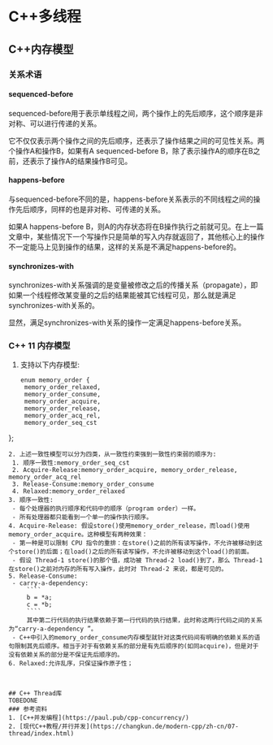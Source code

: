 <!--
 * @Author: tylerytr
 * @Date: 2023-04-07 15:57:31
 * @LastEditors: tylerytr
 * @LastEditTime: 2023-07-30 16:56:55
 * @FilePath: /CPP_example/multithread_example/README.md
 * Email:601576661@qq.com
 * Copyright (c) 2023 by tyleryin, All Rights Reserved. 
-->
# C++多线程
## C++内存模型
### 关系术语
#### sequenced-before
sequenced-before用于表示单线程之间，两个操作上的先后顺序，这个顺序是非对称、可以进行传递的关系。

它不仅仅表示两个操作之间的先后顺序，还表示了操作结果之间的可见性关系。两个操作A和操作B，如果有A sequenced-before B，除了表示操作A的顺序在B之前，还表示了操作A的结果操作B可见。

#### happens-before
与sequenced-before不同的是，happens-before关系表示的不同线程之间的操作先后顺序，同样的也是非对称、可传递的关系。

如果A happens-before B，则A的内存状态将在B操作执行之前就可见。在上一篇文章中，某些情况下一个写操作只是简单的写入内存就返回了，其他核心上的操作不一定能马上见到操作的结果，这样的关系是不满足happens-before的。

#### synchronizes-with
synchronizes-with关系强调的是变量被修改之后的传播关系（propagate），即如果一个线程修改某变量的之后的结果能被其它线程可见，那么就是满足synchronizes-with关系的。

显然，满足synchronizes-with关系的操作一定满足happens-before关系。

### C++ 11 内存模型
1. 支持以下内存模型:
   ````
   enum memory_order {
    memory_order_relaxed,
    memory_order_consume,
    memory_order_acquire,
    memory_order_release,
    memory_order_acq_rel,
    memory_order_seq_cst
};
   ````
2. 上述一致性模型可以分为四类，从一致性约束强到一致性约束弱的顺序为:
    1. 顺序一致性:memory_order_seq_cst
    2. Acquire-Release:memory_order_acquire, memory_order_release, memory_order_acq_rel
    3. Release-Consume:memory_order_consume
    4. Relaxed:memory_order_relaxed
3. 顺序一致性:
    - 每个处理器的执行顺序和代码中的顺序（program order）一样。
    - 所有处理器都只能看到一个单一的操作执行顺序。
4. Acquire-Release: 假设store()使用memory_order_release，而load()使用memory_order_acquire。这种模型有两种效果：
    - 第一种是可以限制 CPU 指令的重排：在store()之前的所有读写操作，不允许被移动到这个store()的后面；在load()之后的所有读写操作，不允许被移动到这个load()的前面。
    - 假设 Thread-1 store()的那个值，成功被 Thread-2 load()到了，那么 Thread-1 在store()之前对内存的所有写入操作，此时对 Thread-2 来说，都是可见的。
5. Release-Consume:
    - carry-a-dependency: 
        ````
        b = *a;
        c = *b;
        ````
        其中第二行代码的执行结果依赖于第一行代码的执行结果，此时称这两行代码之间的关系为“carry-a-dependency ”。
    - C++中引入的memory_order_consume内存模型就针对这类代码间有明确的依赖关系的语句限制其先后顺序。相当于对于有依赖关系的部分是有先后顺序的(如同acquire)，但是对于没有依赖关系的部分是不保证先后顺序的。
6. Relaxed:允许乱序，只保证操作原子性；



## C++ Thread库
TOBEDONE 
### 参考资料
1. [C++并发编程](https://paul.pub/cpp-concurrency/)
2. [现代C++教程/并行并发](https://changkun.de/modern-cpp/zh-cn/07-thread/index.html)
